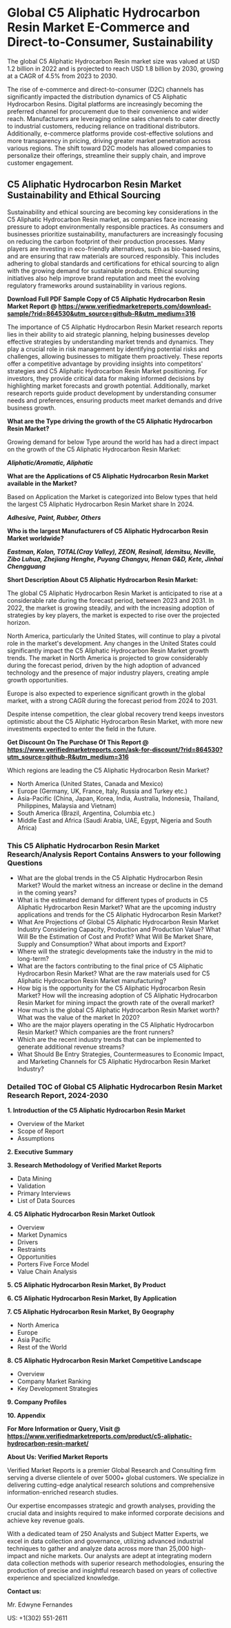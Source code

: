 <h1>Global C5 Aliphatic Hydrocarbon Resin Market E-Commerce and Direct-to-Consumer, Sustainability</h1><p class=""><p>The global C5 Aliphatic Hydrocarbon Resin market size was valued at USD 1.2 billion in 2022 and is projected to reach USD 1.8 billion by 2030, growing at a CAGR of 4.5% from 2023 to 2030.</p><p>The rise of e-commerce and direct-to-consumer (D2C) channels has significantly impacted the distribution dynamics of C5 Aliphatic Hydrocarbon Resins. Digital platforms are increasingly becoming the preferred channel for procurement due to their convenience and wider reach. Manufacturers are leveraging online sales channels to cater directly to industrial customers, reducing reliance on traditional distributors. Additionally, e-commerce platforms provide cost-effective solutions and more transparency in pricing, driving greater market penetration across various regions. The shift toward D2C models has allowed companies to personalize their offerings, streamline their supply chain, and improve customer engagement.</p><h2>C5 Aliphatic Hydrocarbon Resin Market Sustainability and Ethical Sourcing</h2><p>Sustainability and ethical sourcing are becoming key considerations in the C5 Aliphatic Hydrocarbon Resin market, as companies face increasing pressure to adopt environmentally responsible practices. As consumers and businesses prioritize sustainability, manufacturers are increasingly focusing on reducing the carbon footprint of their production processes. Many players are investing in eco-friendly alternatives, such as bio-based resins, and are ensuring that raw materials are sourced responsibly. This includes adhering to global standards and certifications for ethical sourcing to align with the growing demand for sustainable products. Ethical sourcing initiatives also help improve brand reputation and meet the evolving regulatory frameworks around sustainability in various regions.</p></p><p class=""><strong>Download Full PDF Sample Copy of C5 Aliphatic Hydrocarbon Resin Market Report @ <a href="https://www.verifiedmarketreports.com/download-sample/?rid=864530&utm_source=github-R&utm_medium=316" target="_blank">https://www.verifiedmarketreports.com/download-sample/?rid=864530&utm_source=github-R&utm_medium=316</a></strong></p><p>The importance of&nbsp;C5 Aliphatic Hydrocarbon Resin Market research reports lies in their ability to aid strategic planning, helping businesses develop effective strategies by understanding market trends and dynamics. They play a crucial role in risk management by identifying potential risks and challenges, allowing businesses to mitigate them proactively. These reports offer a competitive advantage by providing insights into competitors' strategies and C5 Aliphatic Hydrocarbon Resin Market positioning. For investors, they provide critical data for making informed decisions by highlighting market forecasts and growth potential. Additionally, market research reports guide product development by understanding consumer needs and preferences, ensuring products meet market demands and drive business growth.</p><p><strong>What are the&nbsp;Type driving the growth of the C5 Aliphatic Hydrocarbon Resin Market?</strong></p><p id="" class="">Growing demand for below Type around the world has had a direct impact on the growth of the C5 Aliphatic Hydrocarbon Resin Market:</p><p class=""><em><strong>Aliphatic/Aromatic, Aliphatic</strong></em></p><p class=""><strong>What are the&nbsp;Applications&nbsp;of C5 Aliphatic Hydrocarbon Resin Market available in the Market?</strong></p><p id="" class="">Based on Application the Market is categorized into Below types that held the largest C5 Aliphatic Hydrocarbon Resin Market share In 2024.</p><p class=""><em><strong>Adhesive, Paint, Rubber, Others</strong></em></p><p class=""><strong>Who is the largest Manufacturers of C5 Aliphatic Hydrocarbon Resin Market worldwide?</strong></p><p><em><strong>Eastman, Kolon, TOTAL(Cray Valley), ZEON, Resinall, Idemitsu, Neville, Zibo Luhua, Zhejiang Henghe, Puyang Changyu, Henan G&D, Kete, Jinhai Chengguang</strong></em></p><p id="" class=""><strong>Short Description About C5 Aliphatic Hydrocarbon Resin Market:</strong></p><p>The global C5 Aliphatic Hydrocarbon Resin Market is anticipated to rise at a considerable rate during the forecast period, between 2023 and 2031. In 2022, the market is growing steadily, and with the increasing adoption of strategies by key players, the market is expected to rise over the projected horizon.</p><p>North America, particularly the United States, will continue to play a pivotal role in the market's development. Any changes in the United States could significantly impact the C5 Aliphatic Hydrocarbon Resin Market growth trends. The market in North America is projected to grow considerably during the forecast period, driven by the high adoption of advanced technology and the presence of major industry players, creating ample growth opportunities.</p><p>Europe is also expected to experience significant growth in the global market, with a strong CAGR during the forecast period from 2024 to 2031.</p><p>Despite intense competition, the clear global recovery trend keeps investors optimistic about the C5 Aliphatic Hydrocarbon Resin Market, with more new investments expected to enter the field in the future.</p><p id="" class=""><strong>Get Discount On The Purchase Of This Report @ <a href="https://www.verifiedmarketreports.com/ask-for-discount/?rid=864530?utm_source=github-R&utm_medium=316" target="_blank">https://www.verifiedmarketreports.com/ask-for-discount/?rid=864530?utm_source=github-R&utm_medium=316</a></strong></p><p class="">Which regions are leading the C5 Aliphatic Hydrocarbon Resin Market?</p><ul><li>North America (United States, Canada and Mexico)</li><li>Europe (Germany, UK, France, Italy, Russia and Turkey etc.)</li><li>Asia-Pacific (China, Japan, Korea, India, Australia, Indonesia, Thailand, Philippines, Malaysia and Vietnam)</li><li>South America (Brazil, Argentina, Columbia etc.)</li><li>Middle East and Africa (Saudi Arabia, UAE, Egypt, Nigeria and South Africa)</li></ul><h3 id="" class="">This C5 Aliphatic Hydrocarbon Resin Market Research/Analysis Report Contains Answers to your following Questions</h3><ul><li>What are the global trends in the C5 Aliphatic Hydrocarbon Resin Market? Would the market witness an increase or decline in the demand in the coming years?</li><li>What is the estimated demand for different types of products in C5 Aliphatic Hydrocarbon Resin Market? What are the upcoming industry applications and trends for the C5 Aliphatic Hydrocarbon Resin Market?</li><li>What Are Projections of Global C5 Aliphatic Hydrocarbon Resin Market Industry Considering Capacity, Production and Production Value? What Will Be the Estimation of Cost and Profit? What Will Be Market Share, Supply and Consumption? What about imports and Export?</li><li>Where will the strategic developments take the industry in the mid to long-term?</li><li>What are the factors contributing to the final price of C5 Aliphatic Hydrocarbon Resin Market? What are the raw materials used for C5 Aliphatic Hydrocarbon Resin Market manufacturing?</li><li>How big is the opportunity for the C5 Aliphatic Hydrocarbon Resin Market? How will the increasing adoption of C5 Aliphatic Hydrocarbon Resin Market for mining impact the growth rate of the overall market?</li><li>How much is the global C5 Aliphatic Hydrocarbon Resin Market worth? What was the value of the market In 2020?</li><li>Who are the major players operating in the C5 Aliphatic Hydrocarbon Resin Market? Which companies are the front runners?</li><li>Which are the recent industry trends that can be implemented to generate additional revenue streams?</li><li>What Should Be Entry Strategies, Countermeasures to Economic Impact, and Marketing Channels for C5 Aliphatic Hydrocarbon Resin Market Industry?</li></ul><h3 id="" class="">Detailed TOC of Global C5 Aliphatic Hydrocarbon Resin Market Research Report, 2024-2030</h3><p id="" class=""><strong>1. Introduction of the C5 Aliphatic Hydrocarbon Resin Market</strong></p><ul><li>Overview of the Market</li><li>Scope of Report</li><li>Assumptions</li></ul><p id="" class=""><strong>2. Executive Summary</strong></p><p id="" class=""><strong>3. Research Methodology of Verified Market Reports</strong></p><ul><li>Data Mining</li><li>Validation</li><li>Primary Interviews</li><li>List of Data Sources</li></ul><p id="" class=""><strong>4. C5 Aliphatic Hydrocarbon Resin Market Outlook</strong></p><ul><li>Overview</li><li>Market Dynamics</li><li>Drivers</li><li>Restraints</li><li>Opportunities</li><li>Porters Five Force Model</li><li>Value Chain Analysis</li></ul><p id="" class=""><strong>5. C5 Aliphatic Hydrocarbon Resin Market, By Product</strong></p><p id="" class=""><strong>6. C5 Aliphatic Hydrocarbon Resin Market, By Application</strong></p><p id="" class=""><strong>7. C5 Aliphatic Hydrocarbon Resin Market, By Geography</strong></p><ul><li>North America</li><li>Europe</li><li>Asia Pacific</li><li>Rest of the World</li></ul><p id="" class=""><strong>8. C5 Aliphatic Hydrocarbon Resin Market Competitive Landscape</strong></p><ul><li>Overview</li><li>Company Market Ranking</li><li>Key Development Strategies</li></ul><p id="" class=""><strong>9. Company Profiles</strong></p><p id="" class=""><strong>10. Appendix</strong></p><p id="" class=""><strong>For More Information or Query, Visit @ <a href="https://www.verifiedmarketreports.com/product/c5-aliphatic-hydrocarbon-resin-market/" target="_blank">https://www.verifiedmarketreports.com/product/c5-aliphatic-hydrocarbon-resin-market/</a></strong></p><p id="" class=""><strong>About Us: Verified Market Reports</strong></p><p id="" class="">Verified Market Reports is a premier Global Research and Consulting firm serving a diverse clientele of over 5000+ global customers. We specialize in delivering cutting-edge analytical research solutions and comprehensive information-enriched research studies.</p><p id="" class="">Our expertise encompasses strategic and growth analyses, providing the crucial data and insights required to make informed corporate decisions and achieve key revenue goals.</p><p id="" class="">With a dedicated team of 250 Analysts and Subject Matter Experts, we excel in data collection and governance, utilizing advanced industrial techniques to gather and analyze data across more than 25,000 high-impact and niche markets. Our analysts are adept at integrating modern data collection methods with superior research methodologies, ensuring the production of precise and insightful research based on years of collective experience and specialized knowledge.</p><p id="" class=""><strong>Contact us:</strong></p><p id="" class="">Mr. Edwyne Fernandes</p><p id="" class="">US: +1(302) 551-2611</p>